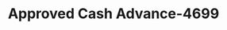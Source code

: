 ---
f_zip-code: 70526
f_state-code: LA
title: Approved Cash Advance-4699
f_phone: 337-788-2103
f_city-only: Crowley
f_address: 2019 N Parkerson Ave Crowley
f_location-unique-id: '4699'
slug: approved-cash-advance-4699
updated-on: '2024-05-30T13:46:58.046Z'
created-on: '2024-05-30T13:36:59.803Z'
published-on: '2024-05-30T13:54:32.469Z'
f_city-state: cms/city/crowley-la.md
f_company: cms/company/approved-cash-advance.md
f_state: cms/state/louisiana.md
layout: '[payday-loan].html'
tags: payday-loan
---